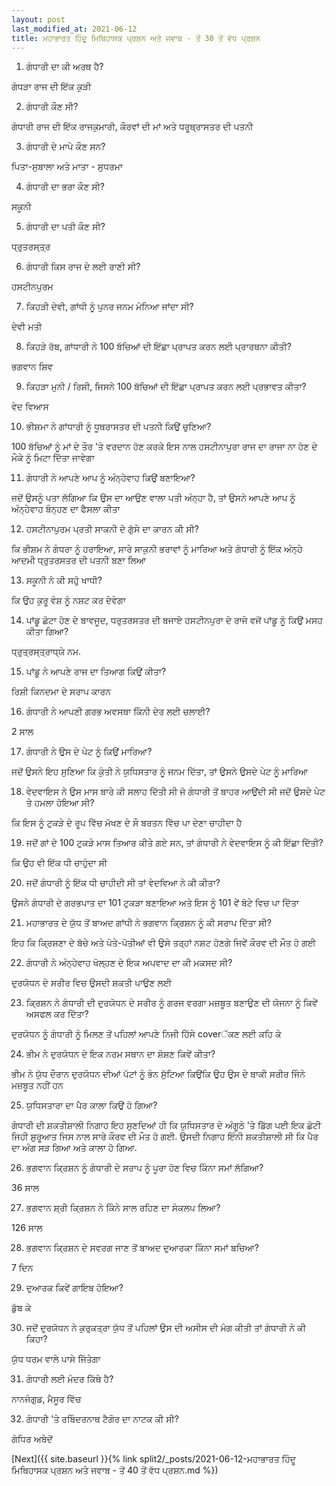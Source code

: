```yaml
---
layout: post
last_modified_at: 2021-06-12
title: ਮਹਾਭਾਰਤ ਹਿੰਦੂ ਮਿਥਿਹਾਸਕ ਪ੍ਰਸ਼ਨ ਅਤੇ ਜਵਾਬ - ਤੋਂ 30 ਤੋਂ ਵੱਧ ਪ੍ਰਸ਼ਨ
---
```


1) ਗੰਧਾਰੀ ਦਾ ਕੀ ਅਰਥ ਹੈ?

ਗੰਧੜਾ ਰਾਜ ਦੀ ਇੱਕ ਕੁੜੀ

2) ਗੰਧਾਰੀ ਕੌਣ ਸੀ?

ਗੰਧਾਰੀ ਰਾਜ ਦੀ ਇੱਕ ਰਾਜਕੁਮਾਰੀ, ਕੌਰਵਾਂ ਦੀ ਮਾਂ ਅਤੇ ਧਰੂਥ੍ਰਾਸਤਰ ਦੀ ਪਤਨੀ


3) ਗੰਧਾਰੀ ਦੇ ਮਾਪੇ ਕੌਣ ਸਨ?

ਪਿਤਾ-ਸੁਬਾਲਾ ਅਤੇ ਮਾਤਾ - ਸੁਧਰਮਾ

4) ਗੰਧਾਰੀ ਦਾ ਭਰਾ ਕੌਣ ਸੀ?

ਸਕੂਨੀ

5) ਗੰਧਾਰੀ ਦਾ ਪਤੀ ਕੌਣ ਸੀ?

ਧ੍ਰੁਤਰਸ੍ਤ੍ਰ

6) ਗੰਧਾਰੀ ਕਿਸ ਰਾਜ ਦੇ ਲਈ ਰਾਣੀ ਸੀ?

ਹਸਟੀਨਪੁਰਮ

7) ਕਿਹੜੀ ਦੇਵੀ, ਗਾਂਧੀ ਨੂੰ ਪੁਨਰ ਜਨਮ ਮੰਨਿਆ ਜਾਂਦਾ ਸੀ?

ਦੇਵੀ ਮਤੀ

 
8) ਕਿਹੜੇ ਰੱਬ, ਗਾਂਧਾਰੀ ਨੇ 100 ਬੱਚਿਆਂ ਦੀ ਇੱਛਾ ਪ੍ਰਾਪਤ ਕਰਨ ਲਈ ਪ੍ਰਾਰਥਨਾ ਕੀਤੀ?

ਭਗਵਾਨ ਸ਼ਿਵ

9) ਕਿਹੜਾ ਮੁਨੀ / ਰਿਸ਼ੀ, ਜਿਸਨੇ 100 ਬੱਚਿਆਂ ਦੀ ਇੱਛਾ ਪ੍ਰਾਪਤ ਕਰਨ ਲਈ ਪ੍ਰਭਾਵਤ ਕੀਤਾ?

ਵੇਦ ਵਿਆਸ

10) ਭੀਸ਼ਮਾ ਨੇ ਗਾਂਧਾਰੀ ਨੂੰ ਧੂਥਰਾਸਤਰ ਦੀ ਪਤਨੀ ਕਿਉਂ ਚੁਣਿਆ?

100 ਬੱਚਿਆਂ ਨੂੰ ਮਾਂ ਦੇ ਤੌਰ 'ਤੇ ਵਰਦਾਨ ਹੋਣ ਕਰਕੇ ਇਸ ਨਾਲ ਹਸਟੀਨਾਪੁਰਾ ਰਾਜ ਦਾ ਰਾਜਾ ਨਾ ਹੋਣ ਦੇ ਮੌਕੇ ਨੂੰ ਮਿਟਾ ਦਿੱਤਾ ਜਾਵੇਗਾ

11) ਗੰਧਾਰੀ ਨੇ ਆਪਣੇ ਆਪ ਨੂੰ ਅੰਨ੍ਹੇਵਾਹ ਕਿਉਂ ਬਣਾਇਆ?

ਜਦੋਂ ਉਸਨੂੰ ਪਤਾ ਲੱਗਿਆ ਕਿ ਉਸ ਦਾ ਆਉਣ ਵਾਲਾ ਪਤੀ ਅੰਨ੍ਹਾ ਹੈ, ਤਾਂ ਉਸਨੇ ਆਪਣੇ ਆਪ ਨੂੰ ਅੰਨ੍ਹੇਵਾਹ ਬੰਨ੍ਹਣ ਦਾ ਫੈਸਲਾ ਕੀਤਾ

12) ਹਸਟੀਨਾਪੁਰਮ ਪ੍ਰਤੀ ਸਾਕਨੀ ਦੇ ਗੁੱਸੇ ਦਾ ਕਾਰਨ ਕੀ ਸੀ?

ਕਿ ਭੀਸ਼ਮ ਨੇ ਗੰਧਰਾ ਨੂੰ ਹਰਾਇਆ, ਸਾਰੇ ਸਾਕੁਨੀ ਭਰਾਵਾਂ ਨੂੰ ਮਾਰਿਆ ਅਤੇ ਗੰਧਾਰੀ ਨੂੰ ਇੱਕ ਅੰਨ੍ਹੇ ਆਦਮੀ ਧ੍ਰੁਤਰਸਤਰ ਦੀ ਪਤਨੀ ਬਣਾ ਲਿਆ

13) ਸਕੂਨੀ ਨੇ ਕੀ ਸਹੁੰ ਖਾਧੀ?

ਕਿ ਉਹ ਕੁਰੂ ਵੰਸ਼ ਨੂੰ ਨਸ਼ਟ ਕਰ ਦੇਵੇਗਾ

14) ਪਾਂਡੂ ਛੋਟਾ ਹੋਣ ਦੇ ਬਾਵਜੂਦ, ਧਰੁਤਰਸਤਰ ਦੀ ਬਜਾਏ ਹਸਟੀਨਪੁਰਾ ਦੇ ਰਾਜੇ ਵਜੋਂ ਪਾਂਡੂ ਨੂੰ ਕਿਉਂ ਮਸਹ ਕੀਤਾ ਗਿਆ?

ਧ੍ਰੁਤ੍ਰਸ੍ਤ੍ਰਾਧ੍ਯੇ ਨਮ.

15) ਪਾਂਡੂ ਨੇ ਆਪਣੇ ਰਾਜ ਦਾ ਤਿਆਗ ਕਿਉਂ ਕੀਤਾ?

 ਰਿਸ਼ੀ ਕਿਨਦਮਾ ਦੇ ਸਰਾਪ ਕਾਰਨ

16) ਗੰਧਾਰੀ ਨੇ ਆਪਣੀ ਗਰਭ ਅਵਸਥਾ ਕਿੰਨੀ ਦੇਰ ਲਈ ਚਲਾਈ?

2 ਸਾਲ

17) ਗੰਧਾਰੀ ਨੇ ਉਸ ਦੇ ਪੇਟ ਨੂੰ ਕਿਉਂ ਮਾਰਿਆ?

ਜਦੋਂ ਉਸਨੇ ਇਹ ਸੁਣਿਆ ਕਿ ਕੁੰਤੀ ਨੇ ਯੁਧਿਸਤਾਰ ਨੂੰ ਜਨਮ ਦਿੱਤਾ, ਤਾਂ ਉਸਨੇ ਉਸਦੇ ਪੇਟ ਨੂੰ ਮਾਰਿਆ

18) ਵੇਦਵਾਇਸ ਨੇ ਉਸ ਮਾਸ ਬਾਰੇ ਕੀ ਸਲਾਹ ਦਿੱਤੀ ਸੀ ਜੋ ਗੰਧਾਰੀ ਤੋਂ ਬਾਹਰ ਆਉਂਦੀ ਸੀ ਜਦੋਂ ਉਸਦੇ ਪੇਟ ਤੇ ਹਮਲਾ ਹੋਇਆ ਸੀ?

ਕਿ ਇਸ ਨੂੰ ਟੁਕੜੇ ਦੇ ਰੂਪ ਵਿੱਚ ਮੱਖਣ ਦੇ ਸੌ ਬਰਤਨ ਵਿੱਚ ਪਾ ਦੇਣਾ ਚਾਹੀਦਾ ਹੈ

19) ਜਦੋਂ ਗਾਂ ਦੇ 100 ਟੁਕੜੇ ਮਾਸ ਤਿਆਰ ਕੀਤੇ ਗਏ ਸਨ, ਤਾਂ ਗੰਧਾਰੀ ਨੇ ਵੇਦਵਾਇਸ ਨੂੰ ਕੀ ਇੱਛਾ ਦਿੱਤੀ?

ਕਿ ਉਹ ਵੀ ਇੱਕ ਧੀ ਚਾਹੁੰਦਾ ਸੀ

20) ਜਦੋਂ ਗੰਧਾਰੀ ਨੂੰ ਇੱਕ ਧੀ ਚਾਹੀਦੀ ਸੀ ਤਾਂ ਵੇਦਵਿਆ ਨੇ ਕੀ ਕੀਤਾ?

ਉਸਨੇ ਗੰਧਾਰੀ ਦੇ ਗਰਭਪਾਤ ਦਾ 101 ਟੁਕੜਾ ਬਣਾਇਆ ਅਤੇ ਇਸ ਨੂੰ 101 ਵੇਂ ਬੋਟੇ ਵਿਚ ਪਾ ਦਿੱਤਾ

21) ਮਹਾਭਾਰਤ ਦੇ ਯੁੱਧ ਤੋਂ ਬਾਅਦ ਗਾਂਧੀ ਨੇ ਭਗਵਾਨ ਕ੍ਰਿਸ਼ਨ ਨੂੰ ਕੀ ਸਰਾਪ ਦਿੱਤਾ ਸੀ?

ਇਹ ਕਿ ਕ੍ਰਿਸ਼ਣਾ ਦੇ ਬੱਚੇ ਅਤੇ ਪੋਤੇ-ਪੋਤੀਆਂ ਵੀ ਉਸੇ ਤਰ੍ਹਾਂ ਨਸ਼ਟ ਹੋਣਗੇ ਜਿਵੇਂ ਕੌਰਵ ਦੀ ਮੌਤ ਹੋ ਗਈ

22) ਗੰਧਾਰੀ ਨੇ ਅੰਨ੍ਹੇਵਾਹ ਖੋਲ੍ਹਣ ਦੇ ਇਕ ਅਪਵਾਦ ਦਾ ਕੀ ਮਕਸਦ ਸੀ?

ਦੁਰਯੋਧਨ ਦੇ ਸਰੀਰ ਵਿਚ ਉਸਦੀ ਸ਼ਕਤੀ ਪਾਉਣ ਲਈ

23) ਕ੍ਰਿਸ਼ਨ ਨੇ ਗੰਧਾਰੀ ਦੀ ਦੁਰਯੋਧਨ ਦੇ ਸਰੀਰ ਨੂੰ ਗਰਜ ਵਰਗਾ ਮਜ਼ਬੂਤ ​​ਬਣਾਉਣ ਦੀ ਯੋਜਨਾ ਨੂੰ ਕਿਵੇਂ ਅਸਫਲ ਕਰ ਦਿੱਤਾ?

ਦੁਰਯੋਧਨ ਨੂੰ ਗੰਧਾਰੀ ਨੂੰ ਮਿਲਣ ਤੋਂ ਪਹਿਲਾਂ ਆਪਣੇ ਨਿਜੀ ਹਿੱਸੇ coverੱਕਣ ਲਈ ਕਹਿ ਕੇ

24) ਭੀਮ ਨੇ ਦੁਰਯੋਧਨ ਦੇ ਇਕ ਨਰਮ ਸਥਾਨ ਦਾ ਸ਼ੋਸ਼ਣ ਕਿਵੇਂ ਕੀਤਾ?

ਭੀਮ ਨੇ ਯੁੱਧ ਦੌਰਾਨ ਦੁਰਯੋਧਨ ਦੀਆਂ ਪੱਟਾਂ ਨੂੰ ਭੰਨ ਸੁੱਟਿਆ ਕਿਉਂਕਿ ਉਹ ਉਸ ਦੇ ਬਾਕੀ ਸਰੀਰ ਜਿੰਨੇ ਮਜ਼ਬੂਤ ​​ਨਹੀਂ ਹਨ

25) ਯੁਧਿਸਤਾਰਾ ਦਾ ਪੈਰ ਕਾਲਾ ਕਿਉਂ ਹੋ ਗਿਆ?

ਗੰਧਾਰੀ ਦੀ ਸ਼ਕਤੀਸ਼ਾਲੀ ਨਿਗਾਹ ਇਹ ਸੁਣਦਿਆਂ ਹੀ ਕਿ ਯੁਧਿਸਤਾਰ ਦੇ ਅੰਗੂਠੇ 'ਤੇ ਡਿੱਗ ਪਈ ਇਕ ਛੋਟੀ ਜਿਹੀ ਸ਼ੁਰੂਆਤ ਜਿਸ ਨਾਲ ਸਾਰੇ ਕੌਰਵ ਦੀ ਮੌਤ ਹੋ ਗਈ. ਉਸਦੀ ਨਿਗਾਹ ਇੰਨੀ ਸ਼ਕਤੀਸ਼ਾਲੀ ਸੀ ਕਿ ਪੈਰ ਦਾ ਅੰਗ ਸੜ ਗਿਆ ਅਤੇ ਕਾਲਾ ਹੋ ਗਿਆ.

26) ਭਗਵਾਨ ਕ੍ਰਿਸ਼ਨ ਨੂੰ ਗੰਧਾਰੀ ਦੇ ਸਰਾਪ ਨੂੰ ਪੂਰਾ ਹੋਣ ਵਿਚ ਕਿੰਨਾ ਸਮਾਂ ਲੱਗਿਆ?

36 ਸਾਲ

27) ਭਗਵਾਨ ਸ਼੍ਰੀ ਕ੍ਰਿਸ਼ਨ ਨੇ ਕਿੰਨੇ ਸਾਲ ਰਹਿਣ ਦਾ ਸੰਕਲਪ ਲਿਆ?

126 ਸਾਲ

28) ਭਗਵਾਨ ਕ੍ਰਿਸ਼ਨ ਦੇ ਸਵਰਗ ਜਾਣ ਤੋਂ ਬਾਅਦ ਦੁਆਰਕਾ ਕਿੰਨਾ ਸਮਾਂ ਬਚਿਆ?

7 ਦਿਨ

29) ਦੁਆਰਕ ਕਿਵੇਂ ਗਾਇਬ ਹੋਇਆ?

ਡੁੱਬ ਕੇ

30) ਜਦੋਂ ਦੁਰਯੋਧਨ ਨੇ ਕੁਰੁਕਤ੍ਰਾ ਯੁੱਧ ਤੋਂ ਪਹਿਲਾਂ ਉਸ ਦੀ ਅਸੀਸ ਦੀ ਮੰਗ ਕੀਤੀ ਤਾਂ ਗੰਧਾਰੀ ਨੇ ਕੀ ਕਿਹਾ?

ਯੁੱਧ ਧਰਮ ਵਾਲੇ ਪਾਸੇ ਜਿੱਤੇਗਾ

31) ਗੰਧਾਰੀ ਲਈ ਮੰਦਰ ਕਿੱਥੇ ਹੈ?

ਨਾਨਜੰਗੁਡ, ਮੈਸੂਰ ਵਿੱਚ

32) ਗੰਧਾਰੀ 'ਤੇ ਰਬਿੰਦਰਨਾਥ ਟੈਗੋਰ ਦਾ ਨਾਟਕ ਕੀ ਸੀ?

ਗੰਧਿਰ ਅਬੇਦੋਂ
 
[Next]({{ site.baseurl }}{% link  split2/_posts/2021-06-12-ਮਹਾਭਾਰਤ ਹਿੰਦੂ ਮਿਥਿਹਾਸਕ ਪ੍ਰਸ਼ਨ ਅਤੇ ਜਵਾਬ - ਤੋਂ 40 ਤੋਂ ਵੱਧ ਪ੍ਰਸ਼ਨ.md %})




